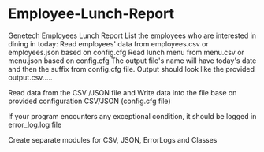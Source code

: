 # Employee-Lunch-Report
Genetech Employees Lunch Report
List the employees who are interested in dining in today:
Read employees' data from employees.csv or employees.json based on config.cfg
Read lunch menu from menu.csv or menu.json based on config.cfg
The output file's name will have today's date and then the suffix from config.cfg file.
Output should look like the provided output.csv.....



Read data from the CSV /JSON file and Write data into the file base on provided configuration  CSV/JSON (config.cfg file)



If your program encounters any exceptional condition, it should be logged in error_log.log file


Create separate modules for CSV, JSON, ErrorLogs and Classes
